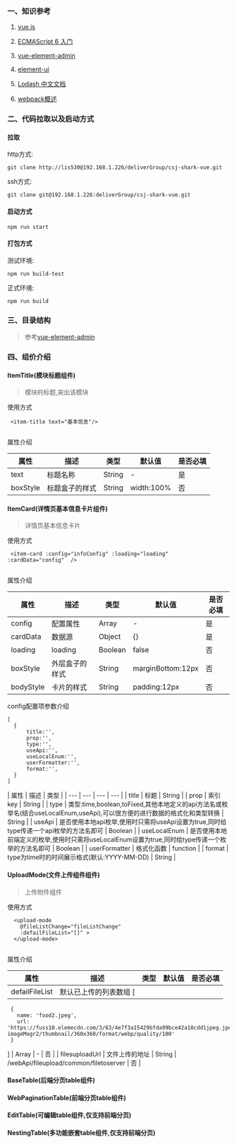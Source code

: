 ### 一、知识参考

1. [vue.js](https://cn.vuejs.org/)

2. [ECMAScript 6 入门](http://es6.ruanyifeng.com/)

3. [vue-element-admin](https://panjiachen.github.io/vue-element-admin-site/zh/guide/#%E5%8A%9F%E8%83%BD)

4. [element-ui](http://element-cn.eleme.io/#/zh-CN)

5. [Lodash 中文文档 ](https://www.css88.com/doc/lodash/)

6. [webpack概述 ](https://webpack.css88.com/)

### 二、代码拉取以及启动方式


####  拉取


http方式:

```
git clone http://lis530@192.168.1.226/deliverGroup/csj-shark-vue.git

```

ssh方式:

```
git clone git@192.168.1.226:deliverGroup/csj-shark-vue.git

```

####  启动方式

```
npm run start

```

####  打包方式



测试环境:

```
npm run build-test

```


正式环境:

```
npm run build

```

### 三、目录结构

> 参考[vue-element-admin](https://panjiachen.github.io/vue-element-admin-site/zh/guide/#%E5%8A%9F%E8%83%BD)

### 四、组价介绍

####  ItemTitle(模块标题组件)
> 模块的标题,突出该模块


使用方式


```
 <item-title text="基本信息"/>
 
```


属性介绍

| 属性  | 描述  |  类型 | 默认值 | 是否必填  |
| --- | --- |  --- | --- | --- | 
| text | 标题名称    |  String  | -  |  是  |
| boxStyle | 标题盒子的样式    |  String  | width:100%  |  否  |


####  ItemCard(详情页基本信息卡片组件)
> 详情页基本信息卡片

使用方式


```
 <item-card :config="infoConfig" :loading="loading"   :cardData="config"  />
 
```

属性介绍

| 属性  | 描述  |  类型 | 默认值 | 是否必填  |
| --- | --- |  --- | --- | --- | 
| config | 配置属性   |  Array  | -  |  是  |
| cardData | 数据源   |  Object  | {}  |  是  |
| loading | loading   |  Boolean  | false  |  否  |
| boxStyle | 外层盒子的样式   |  String  | marginBottom:12px  |  否  |
| bodyStyle | 卡片的样式   |  String  | padding:12px  |  否  |



config配置项参数介绍

```
[
  {
      title:'',
      prop:'',
      type:'',
      useApi:'',
      useLocalEnum:'',
      userFormatter:'',
      format:'',
  }
]

```

| 属性  | 描述  |  类型 |
| --- | --- |  --- | --- | 
| title | 标题   |  String  | 
| prop | 索引key   |  String  | 
| type | 类型:time,boolean,toFixed,其他本地定义的api方法名或枚举名(结合useLocalEnum,useApi),可以很方便的进行数据的格式化和类型转换  |  String  | 
| useApi | 是否使用本地api枚举,使用时只需将useApi设置为true,同时给type传递一个api枚举的方法名即可  |  Boolean  | 
| useLocalEnum | 是否使用本地前端定义的枚举,使用时只需将useLocalEnum设置为true,同时给type传递一个枚举的方法名即可  |  Boolean  | 
| userFormatter | 格式化函数  |  function  | 
| format | type为time时的时间展示格式(默认:YYYY-MM-DD)  |  String  | 

####  UploadMode(文件上传组件组件)

> 上传附件组件

使用方式


```
  <upload-mode
    @fileListChange="fileListChange" 
    :defailFileList="[]" >
  </upload-mode>
 
```

属性介绍

| 属性  | 描述  |  类型 | 默认值 | 是否必填  |
| --- | --- |  --- | --- | --- | 
| defailFileList | 默认已上传的列表数组 [ 
     { 
       name: 'food2.jpeg', 
       url: 'https://fuss10.elemecdn.com/3/63/4e7f3a15429bfda99bce42a18cdd1jpeg.jpeg?imageMogr2/thumbnail/360x360/format/webp/quality/100'
     }
 ]    |  Array  | -  |  否  |
| filesuploadUrl | 文件上传的地址    |  String  | /webApi/fileupload/common/filetoserver |  否  |



####  BaseTable(后端分页table组件)

####  WebPaginationTable(前端分页table组件)

####  EditTable(可编辑table组件,仅支持前端分页)

####  NestingTable(多功能嵌套table组件,仅支持前端分页)


